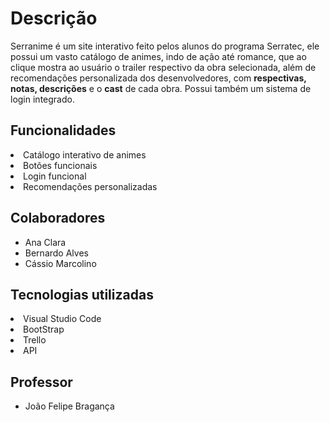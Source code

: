 
<h1>Descrição</h1>

<p>Serranime é um site interativo feito pelos alunos do programa Serratec, ele possui um vasto catálogo de animes, indo de ação até romance, que ao clique mostra ao usuário o trailer respectivo da obra selecionada, além de recomendações personalizada dos desenvolvedores, com <b>respectivas, notas, descrições</b> e o <b>cast</b> de cada obra. Possui também um sistema de login integrado.</p>

<h2>Funcionalidades</h2>
<li>Catálogo interativo de animes</li>
<li>Botões funcionais</li>
<li>Login funcional</li>
<li>Recomendações personalizadas</li></ul>

<h2>Colaboradores</h2>

<ul>
<li>Ana Clara</li>
<li>Bernardo Alves</li>
<li>Cássio Marcolino</li></ul>

<h2>Tecnologias utilizadas</h2>

<li>Visual Studio Code</li>
<li>BootStrap</li>
<li>Trello</li></ul>
<li>API</li></ul>

<h2>Professor</h2>


<ul>
<li>João Felipe Bragança</li>
</ul>
